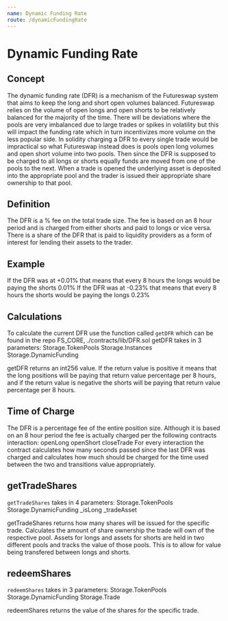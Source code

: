 ```yaml
---
name: Dynamic Funding Rate
route: /dynamicFundingRate
---
```


# Dynamic Funding Rate

## Concept

The dynamic funding rate (DFR) is a mechanism of the Futureswap system that aims to keep the long and short open volumes balanced. Futureswap relies on the volume of open longs and open shorts to be relatively balanced for the majority of the time. There will be deviations where the pools are very imbalanced due to large trades or spikes in volatility but this will impact the funding rate which in turn incentivizes more volume on the less popular side. In solidity charging a DFR to every single trade would be impractical so what Futureswap instead does is pools open long volumes and open short volume into two pools. Then since the DFR is supposed to be charged to all longs or shorts equally funds are moved from one of the pools to the next. When a trade is opened the underlying asset is deposited into the appropriate pool and the trader is issued their appropriate share ownership to that pool.

## Definition

The DFR is a % fee on the total trade size. The fee is based on an 8 hour period and is charged from either shorts and paid to longs or vice versa. There is a share of the DFR that is paid to liquidity providers as a form of interest for lending their assets to the trader.

## Example

If the DFR was at +0.01% that means that every 8 hours the longs would be paying the shorts 0.01%
If the DFR was at -0.23% that means that every 8 hours the shorts would be paying the longs 0.23%

## Calculations

To calculate the current DFR use the function called `getDFR` which can be found in the repo FS_CORE, ./contracts/lib/DFR.sol
getDFR takes in 3 parameters:
Storage.TokenPools
Storage.Instances
Storage.DynamicFunding

getDFR returns an int256 value. If the return value is positive it means that the long positions will be paying that return value percentage per 8 hours, and if the return value is negative the shorts will be paying that return value percentage per 8 hours.

## Time of Charge

The DFR is a percentage fee of the entire position size. Although it is based on an 8 hour period the fee is actually charged per the following contracts interaction:
openLong
openShort
closeTrade
For every interaction the contract calculates how many seconds passed since the last DFR was charged and calculates how much should be charged for the time used between the two and transitions value appropriately.

## getTradeShares

`getTradeShares` takes in 4 parameters:
Storage.TokenPools
Storage.DynamicFunding
\_isLong
\_tradeAsset

getTradeShares returns how many shares will be issued for the specific trade. Calculates the amount of share ownership the trade will own of the respective pool. Assets for longs and assets for shorts are held in two different pools and tracks the value of those pools. This is to allow for value being transfered between longs and shorts.

## redeemShares

`redeemShares` takes in 3 parameters:
Storage.TokenPools
Storage.DynamicFunding
Storage.Trade

redeemShares returns the value of the shares for the specific trade.
